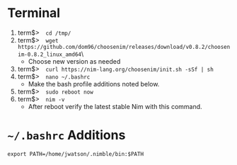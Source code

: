 # Terminal
1. term$>&emsp;`cd /tmp/`
1. term$>&emsp;`wget https://github.com/dom96/choosenim/releases/download/v0.8.2/choosenim-0.8.2_linux_amd64`\
    * Choose new version as needed
1. term$>&emsp;`curl https://nim-lang.org/choosenim/init.sh -sSf | sh`
1. term$>&emsp;`nano ~/.bashrc`
    * Make the bash profile additions noted below.
1. term$>&emsp;`sudo reboot now`
1. term$>&emsp;`nim -v`
    * After reboot verify the latest stable Nim with this command.

# `~/.bashrc` Additions
``` 
export PATH=/home/jwatson/.nimble/bin:$PATH
```